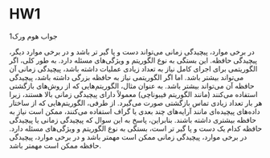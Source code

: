 # HW1
جواب هوم ورک1 


در برخی موارد، پیچیدگی زمانی می‌تواند دست و پا گیر تر باشد و در برخی موارد دیگر، پیچیدگی حافظه. این بستگی به نوع الگوریتم و ویژگی‌های مسئله دارد. به طور کلی، اگر الگوریتمی برای اجرای کامل نیاز به تعداد زیادی عملیات داشته باشد، پیچیدگی زمانی آن می‌تواند بیشتر باشد. اما اگر الگوریتمی نیاز به حافظه بزرگی داشته باشد، پیچیدگی حافظه آن می‌تواند بیشتر باشد. به عنوان مثال، الگوریتم‌هایی که از روش‌های بازگشتی استفاده می‌کنند (مانند الگوریتم فیبوناچی) معمولاً دارای پیچیدگی زمانی بالا هستند، زیرا هر بار تعداد زیادی تماس بازگشتی صورت می‌گیرد. از طرفی، الگوریتم‌هایی که از ساختار داده‌های پیچیده‌ای مانند آرایه‌های چند بعدی یا گراف استفاده می‌کنند، ممکن است نیاز به حافظه بیشتری داشته باشند. بنابراین، پاسخ به این سوال که پیچیدگی زمانی یا پیچیدگی حافظه کدام یک دست و پا گیر تر است، بستگی به نوع الگوریتم و ویژگی‌های مسئله دارد. در برخی موارد، پیچیدگی زمانی ممکن است مهمتر باشد و در برخی موارد، پیچیدگی حافظه ممکن است مهمتر باشد.
